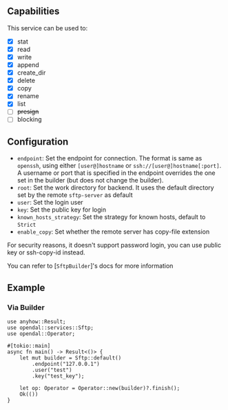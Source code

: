 ## Capabilities

This service can be used to:

- [x] stat
- [x] read
- [x] write
- [x] append
- [x] create_dir
- [x] delete
- [x] copy
- [x] rename
- [x] list
- [ ] ~~presign~~
- [ ] blocking

## Configuration

- `endpoint`: Set the endpoint for connection. The format is same as `openssh`, using either `[user@]hostname` or `ssh://[user@]hostname[:port]`. A username or port that is specified in the endpoint overrides the one set in the builder (but does not change the builder).
- `root`: Set the work directory for backend. It uses the default directory set by the remote `sftp-server` as default
- `user`: Set the login user
- `key`: Set the public key for login
- `known_hosts_strategy`: Set the strategy for known hosts, default to `Strict`
- `enable_copy`: Set whether the remote server has copy-file extension

For security reasons, it doesn't support password login, you can use public key or ssh-copy-id instead.

You can refer to [`SftpBuilder`]'s docs for more information

## Example

### Via Builder

```rust,no_run
use anyhow::Result;
use opendal::services::Sftp;
use opendal::Operator;

#[tokio::main]
async fn main() -> Result<()> {
    let mut builder = Sftp::default()
        .endpoint("127.0.0.1")
        .user("test")
        .key("test_key");

    let op: Operator = Operator::new(builder)?.finish();
    Ok(())
}
```
